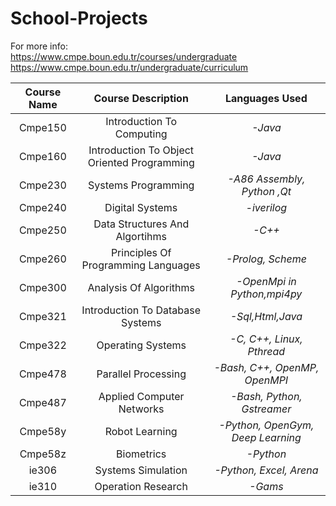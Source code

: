 # School-Projects

For more info:  
https://www.cmpe.boun.edu.tr/courses/undergraduate  
https://www.cmpe.boun.edu.tr/undergraduate/curriculum  


| Course Name | Course Description | Languages Used |
| :---:      | :---:       | :---:           |
| Cmpe150 |  Introduction To Computing                | _-Java_   
 | Cmpe160 |  Introduction To Object Oriented Programming      | _-Java_    
 | Cmpe230 |  Systems Programming                                       | _-A86 Assembly, Python ,Qt_  
 | Cmpe240 |  Digital Systems                                           | _-iverilog_  
 | Cmpe250 |  Data Structures And Algortihms                            | _-C++_  
 | Cmpe260 |  Principles Of Programming Languages                       | _-Prolog, Scheme_     
 | Cmpe300 |  Analysis Of Algorithms                                    | _-OpenMpi in Python,mpi4py_    
 | Cmpe321 |  Introduction To Database Systems                          | _-Sql,Html,Java_  
 | Cmpe322 |  Operating Systems                                         | _-C, C++, Linux, Pthread_  
 | Cmpe478 |  Parallel Processing		                                | _-Bash, C++, OpenMP, OpenMPI_   
 | Cmpe487 |  Applied Computer Networks                                 | _-Bash, Python, Gstreamer_   
 | Cmpe58y |  Robot Learning											| _-Python, OpenGym, Deep Learning_   
 | Cmpe58z |  Biometrics                                 				| _-Python_   
 | ie306 |  Systems Simulation                                          | _-Python, Excel, Arena_  
 | ie310 |  Operation Research                                          | _-Gams_  
  
